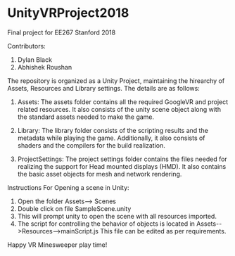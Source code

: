 # UnityVRProject2018
Final project for EE267 Stanford 2018

Contributors:
1. Dylan Black
2. Abhishek Roushan

The repository is organized as a Unity Project, maintaining the hirearchy of Assets, Resources and Library settings.
The details are as follows:

1. Assets:
	The assets folder contains all the required GoogleVR and project related resources. It also consists of the unity scene object
	along with the standard assets needed to make the game.

2. Library:
	The library folder consists of the scripting results and the metadata while playing the game. Additionally, it also consists of
	shaders and the compilers for the build realization.
	
3. ProjectSettings:
	The project settings folder contains the files needed for realizing the support for Head mounted displays (HMD). It also contains
	the basic asset objects for mesh and network rendering.
	
Instructions For Opening a scene in Unity:

1. Open the folder Assets--> Scenes
2. Double click on file SampleScene.unity
3. This will prompt unity to open the scene with all resources imported.
4. The script for controlling the behavior of objects is located in Assets-->Resources-->mainScript.js This file can be edited as
		per requirements.
		
Happy VR Minesweeper play time!
